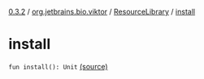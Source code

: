 [0.3.2](../../index.md) / [org.jetbrains.bio.viktor](../index.md) / [ResourceLibrary](index.md) / [install](.)

# install

`fun install(): Unit` [(source)](https://github.com/JetBrains-Research/viktor/blob/0.3.2/src/main/kotlin/org/jetbrains/bio/viktor/Loader.kt#L9)